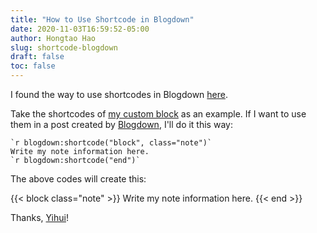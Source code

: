 ```yaml
---
title: "How to Use Shortcode in Blogdown"
date: 2020-11-03T16:59:52-05:00
author: Hongtao Hao
slug: shortcode-blogdown
draft: false
toc: false
---
```

I found the way to use shortcodes in Blogdown [here](https://github.com/rstudio/blogdown/issues/40#issuecomment-478863914).

Take the shortcodes of [my custom block](/en/blog/custom-blocks-hugo/) as an example. If I want to use them in a post created by [Blogdown](https://bookdown.org/yihui/blogdown/), I'll do it this way:

```
`r blogdown:shortcode("block", class="note")`
Write my note information here.
`r blogdown:shortcode("end")`
```

The above codes will create this:

{{< block class="note" >}}
Write my note information here.
{{< end >}}

Thanks, [Yihui](https://github.com/rstudio/blogdown/issues/40#issuecomment-300997712)!